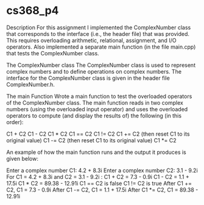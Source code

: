 # cs368_p4

Description
For this assignment I implemented the ComplexNumber class that corresponds to the interface (i.e., the header file) that 
was provided. This requires overloading arithmetic, relational, assignment, and I/O operators. Also implemented a separate 
main function (in the file main.cpp) that tests the ComplexNumber class.

The ComplexNumber class
The ComplexNumber class is used to represent complex numbers and to define operations on complex numbers. The interface for the 
ComplexNumber class is given in the header file ComplexNumber.h. 

The main Function
Wrote a main function to test the overloaded operators of the ComplexNumber class. The main function reads in two 
complex numbers (using the overloaded input operator) and uses the overloaded operators to compute (and display the results of) the 
following (in this order):

C1 + C2
C1 - C2
C1 * C2
C1 == C2
C1 != C2
C1 += C2 (then reset C1 to its original value)
C1 -= C2 (then reset C1 to its original value)
C1 *= C2

An example of how the main function runs and the output it produces is given below:

Enter a complex number C1: 
4.2 + 8.3i
Enter a complex number C2: 
3.1 - 9.2i
For C1 = 4.2 + 8.3i and C2 = 3.1 - 9.2i : 
C1 + C2 = 7.3 - 0.9i
C1 - C2 = 1.1 + 17.5i
C1 * C2 = 89.38 - 12.91i
C1 == C2 is false
C1 != C2 is true
After C1 += C2, C1 = 7.3 - 0.9i
After C1 -= C2, C1 = 1.1 + 17.5i
After C1 *= C2, C1 = 89.38 - 12.91i
